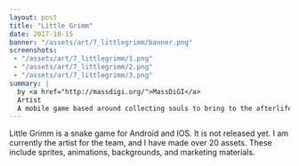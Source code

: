 ```yaml
---
layout: post
title: "Little Grimm"
date: 2017-10-15
banner: "/assets/art/7_littlegrimm/banner.png"
screenshots:
 - "/assets/art/7_littlegrimm/1.png"
 - "/assets/art/7_littlegrimm/2.png"
 - "/assets/art/7_littlegrimm/3.png"
summary: |
  by <a href="http://massdigi.org/">MassDiGI</a>
  Artist
  A mobile game based around collecting souls to bring to the afterlife! To be released on iOS and Android in early 2018.
---
```


Little Grimm is a snake game for Android and IOS. It is not released yet. I am currently the artist for the team, and I have made over 20 assets. These include sprites, animations, backgrounds, and marketing materials.
